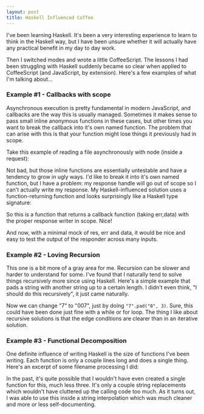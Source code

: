 ```yaml
---
layout: post
title: Haskell Influenced Coffee
---
```


I've been learning Haskell. It's been a very interesting experience to
learn to think in the Haskell way, but I have been unsure whether it will
actually have any practical benefit in my day to day work.

Then I switched modes and wrote a little CoffeeScript. The lessons I had
been struggling with Haskell suddenly became so clear when applied to
CoffeeScript (and JavaScript, by extension). Here's a few examples of
what I'm talking about...

### Example #1 - Callbacks with scope

Asynchronous execution is pretty fundamental in modern JavaScript, and
callbacks are the way this is usually managed. Sometimes it makes sense
to pass small inline anonymous functions in these cases, but other times
you want to break the callback into it's own named function. The problem
that can arise with this is that your function might lose things it
previously had in scope.

Take this example of reading a file asynchronously with node (inside
a request):

<script src="https://gist.github.com/3443765.js?file=inline_callback.coffee"> </script>

Not bad, but those inline functions are essentially untestable and have
a tendency to grow in ugly ways. I'd like to break it into it's own
named function, but I have a problem: my response handle will go out of
scope so I can't actually write my response. My Haskell-influenced
solution uses a function-returning function and looks surprisingly
like a Haskell type signature:

<script src="https://gist.github.com/3443765.js?file=scoped_callback_constructor.coffee"> </script>

So this is a function that returns a callback function (taking err,data)
with the proper response writer in scope. Nice!

And now, with a minimal mock of res, err and data, it would be nice
and easy to test the output of the responder across many inputs.

### Example #2 - Loving Recursion

This one is a bit more of a gray area for me. Recursion can be slower and
harder to understand for some. I've found that I naturally tend to solve
things recursively more since using Haskell. Here's a simple example that
pads a string with another string up to a certain length. I didn't even
think, "I should do this recursively", it just came naturally.

<script src="https://gist.github.com/3443765.js?file=recursion.coffee"> </script>

Now we can change "7" to "007", just by doing `"7".pad("0", 3)`. Sure, this
could have been done just fine with a while or for loop. The thing I like
about recursive solutions is that the edge conditions are clearer than in
an iterative solution.

### Example #3 - Functional Decomposition

One definite influence of writing Haskell is the size of functions I've
been writing. Each function is only a couple lines long and does a single
thing. Here's an excerpt of some filename processing I did:

<script src="https://gist.github.com/3443765.js?file=decomposition.coffee"> </script>

In the past, it's quite possible that I wouldn't have even created a
single function for this, much less three. It's only a couple string
replacements which wouldn't have cluttered up the calling code too much.
As it turns out, I was able to use this inside a string interpolation
which was much cleaner and more or less self-documenting.

<script src="https://gist.github.com/3443765.js?file=template_call.coffee"> </script>
